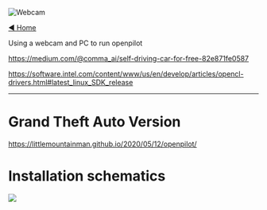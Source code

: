 ![Webcam](https://user-images.githubusercontent.com/37757984/83460053-65aa8380-a41a-11ea-8f98-04d3f4ea7c06.png)

[◄ Home](https://github.com/commaai/openpilot/wiki)

Using a webcam and PC to run openpilot

https://medium.com/@comma_ai/self-driving-car-for-free-82e871fe0587

https://software.intel.com/content/www/us/en/develop/articles/opencl-drivers.html#latest_linux_SDK_release

---

# Grand Theft Auto Version

https://littlemountainman.github.io/2020/05/12/openpilot/

# Installation schematics

![](http://justine-haupt.com/bolt/images/openpilot_BoltConfigurations.png)
